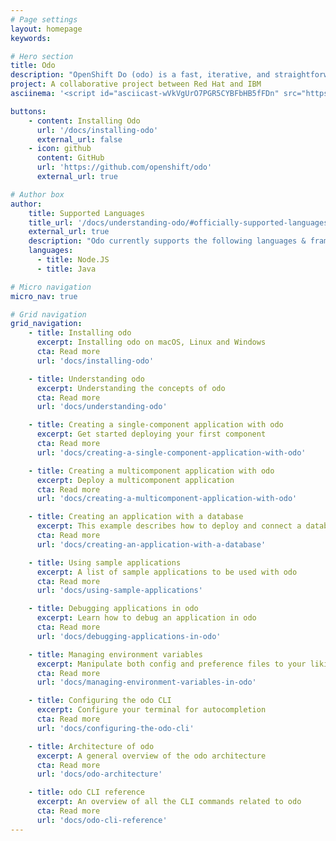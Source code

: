 ```yaml
---
# Page settings
layout: homepage
keywords:

# Hero section
title: Odo 
description: "OpenShift Do (odo) is a fast, iterative, and straightforward CLI tool for developers who write, build, and deploy applications on OpenShift.<br><br>Existing tools such as oc are more operations-focused and require a deep-understanding of Kubernetes and OpenShift concepts. odo abstracts away complex Kubernetes and OpenShift concepts for the developer."
project: A collaborative project between Red Hat and IBM
asciinema: '<script id="asciicast-wVkVgUrO7PGR5CYBFbHB5fFDn" src="https://asciinema.org/a/wVkVgUrO7PGR5CYBFbHB5fFDn.js" async></script>'

buttons:
    - content: Installing Odo
      url: '/docs/installing-odo'
      external_url: false
    - icon: github
      content: GitHub
      url: 'https://github.com/openshift/odo'
      external_url: true

# Author box
author:
    title: Supported Languages
    title_url: '/docs/understanding-odo/#officially-supported-languages-and-corresponding-container-images'
    external_url: true
    description: "Odo currently supports the following languages & frameworks:"
    languages:
      - title: Node.JS
      - title: Java

# Micro navigation
micro_nav: true

# Grid navigation
grid_navigation:
    - title: Installing odo
      excerpt: Installing odo on macOS, Linux and Windows
      cta: Read more
      url: 'docs/installing-odo'

    - title: Understanding odo
      excerpt: Understanding the concepts of odo
      cta: Read more
      url: 'docs/understanding-odo'

    - title: Creating a single-component application with odo
      excerpt: Get started deploying your first component
      cta: Read more
      url: 'docs/creating-a-single-component-application-with-odo'

    - title: Creating a multicomponent application with odo
      excerpt: Deploy a multicomponent application
      cta: Read more
      url: 'docs/creating-a-multicomponent-application-with-odo'

    - title: Creating an application with a database
      excerpt: This example describes how to deploy and connect a database to a front-end application
      cta: Read more
      url: 'docs/creating-an-application-with-a-database'

    - title: Using sample applications
      excerpt: A list of sample applications to be used with odo
      cta: Read more
      url: 'docs/using-sample-applications'

    - title: Debugging applications in odo
      excerpt: Learn how to debug an application in odo
      cta: Read more
      url: 'docs/debugging-applications-in-odo'

    - title: Managing environment variables
      excerpt: Manipulate both config and preference files to your liking
      cta: Read more
      url: 'docs/managing-environment-variables-in-odo'

    - title: Configuring the odo CLI
      excerpt: Configure your terminal for autocompletion
      cta: Read more
      url: 'docs/configuring-the-odo-cli'

    - title: Architecture of odo
      excerpt: A general overview of the odo architecture
      cta: Read more
      url: 'docs/odo-architecture'

    - title: odo CLI reference
      excerpt: An overview of all the CLI commands related to odo
      cta: Read more
      url: 'docs/odo-cli-reference'
---
```

